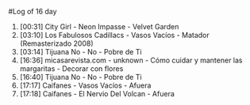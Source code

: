 #Log of 16 day

1. [00:31] City Girl - Neon Impasse - Velvet Garden
1. [03:10] Los Fabulosos Cadillacs - Vasos Vacíos - Matador (Remasterizado 2008)
1. [03:14] Tijuana No - No - Pobre de Ti
1. [16:36] micasarevista.com - unknown - Cómo cuidar y mantener las margaritas - Decorar con flores
1. [16:40] Tijuana No - No - Pobre de Ti
1. [17:17] Caifanes - Vasos Vacíos - Afuera
1. [17:18] Caifanes - El Nervio Del Volcan - Afuera
